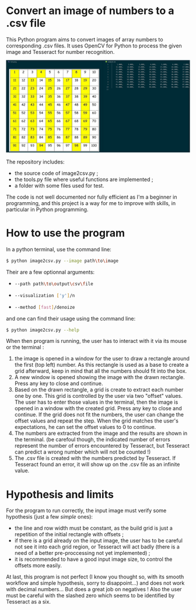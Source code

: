 # Convert an image of numbers to a .csv file

This Python program aims to convert images of array numbers to corresponding .csv files. It uses OpenCV for Python to process the given image and Tesseract for number recognition.

![Output Example](readme_figures/example.png)

The repository includes:
* the source code of image2csv.py ;
* the tools.py file where useful functions are implemented ;
* a folder with some files used for test.

The code is not well documented nor fully efficient as I'm a beginner in programming, and this project is a way for me to improve with skills, in particular in Python programming.

# How to use the program 

In a python terminal, use the command line:
```sh
$ python image2csv.py --image path\to\image
```

Their are a few optionnal arguments: 
*   ```sh
    --path path\to\output\csv\file
    ```
*   ```sh
    --visualization ['y']/n
    ```
*   ```sh
    --method [fast]/denoize
    ```
and one can find their usage using the command line:
```sh
$ python image2csv.py --help
```

When then program is running, the user has to interact with it via its mouse or the terminal :
1. the image is opened in a window for the user to draw a rectangle around the first (top left) number.
As this rectangle is used as a base to create a grid afterward, keep in mind that all the numbers should fit into the box.
2. A new window is opened showing the image with the drawn rectangle. Press any key to close and continue.
3. Based on the drawn rectangle, a grid is create to extract each number one by one. This grid is controlled by the user via two "offset" values. The user has to enter those values in the terminal, then the image is opened in a window with the created grid. Press any key to close and continue.
If the grid does not fit the numbers, the user can change the offset values and repeat the step. When the grid matches the user's expectations, he can set the offset values to 0 to continue.
4. The numbers are extracted from the image and the results are shown in the terminal.
(be carefoul though, the indicated number of errors represent the number of errors encountered by Tesseract, but Tesseract can predict a wrong number which will not be counted !)
5. The .csv file is created with the numbers predicted by Tesseract. If Tesseract found an error, it will show up on the .csv file as an infinite value.

# Hypothesis and limits

For the program to run correctly, the input image must verify some hypothesis (just a few _simple_ ones):
* the line and row width must be constant, as the build grid is just a repetition of the initial rectangle with offsets ;
* if there is a grid already on the input image, the user has to be careful not see it into each grid region, or Tesseract will act badly (there is a need of a better pre-proccessing not yet implemented) ;
* it is recommended to have a good input image size, to control the offsets more easily.

At last, this program is not perfect (I know you thought so, with its smooth workflow and simple hypothesis, sorry to disappoint...) and does not work with decimal numbers... But does a great job on negatives ! Also the user must be careful with the slashed zero which seems to be identified by Tesseract as a six.